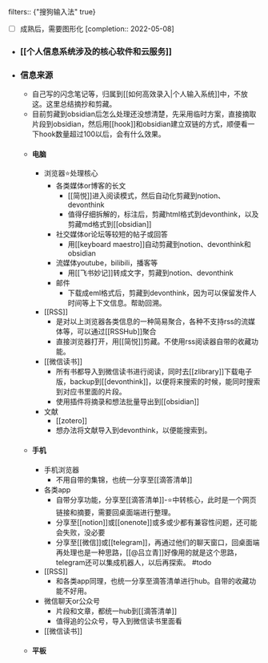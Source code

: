 filters:: {"搜狗输入法" true}


- [ ] 成熟后，需要图形化 [completion:: 2022-05-08]
- ### [[个人信息系统涉及的核心软件和云服务]]
- ### 信息来源
	- 自己写的闪念笔记等，归属到[[如何高效录入|个人输入系统]]中，不放这。这里总结摘抄和剪藏。
	- 目前剪藏到obsidian后怎么处理还没想清楚，先采用临时方案，直接摘取片段到obsidian，然后用[[hook]]和obsidian建立双链的方式，顺便看一下hook数量超过100以后，会有什么效果。
	- #### 电脑
		- 浏览器⭐️处理核心
			- 各类媒体or博客的长文
				- [[简悦]]进入阅读模式，然后自动化剪藏到notion、devonthink
				- 值得仔细拆解的，标注后，剪藏html格式到devonthink，以及剪藏md格式到[[obsidian]]
			- 社交媒体or论坛等较短的帖子或回答
				- 用[[keyboard maestro]]自动剪藏到notion、devonthink和obsidian
			- 流媒体youtube，bilibili，播客等
				- 用[[飞书妙记]]转成文字，剪藏到notion、devonthink
			- 邮件
				- 下载成eml格式后，剪藏到devonthink，因为可以保留发件人时间等上下文信息。帮助回溯。
		- [[RSS]]
			- 是对以上浏览器各类信息的一种简易聚合，各种不支持rss的流媒体等，可以通过[[RSSHub]]聚合
			- 直接浏览器打开，用[[简悦]]剪藏。不使用rss阅读器自带的收藏功能。
		- [[微信读书]]
			- 所有书都导入到微信读书进行阅读，同时去[[zlibrary]]下载电子版，backup到[[devonthink]]，以便将来搜索的时候，能同时搜索到对应书里面的片段。
			- 使用插件将摘录和想法批量导出到[[obsidian]]
		- 文献
			- [[zotero]]
			- 想办法将文献导入到devonthink，以便能搜索到。
	- #### 手机
		- 手机浏览器
			- 不用自带的集锦，也统一分享至[[滴答清单]]
		- 各类app
			- 自带分享功能，分享至[[滴答清单]]-⭐️中转核心，此时是一个网页链接和摘要，需要回桌面端进行整理。
			- 分享至[[notion]]或[[onenote]]或多或少都有兼容性问题，还可能会失败，没必要
			- 分享至[[微信]]或[[telegram]]，再通过他们的聊天窗口，回桌面端再处理也是一种思路，[[@吕立青]]好像用的就是这个思路，telegram还可以集成机器人，以后再探索。 #todo
		- [[RSS]]
			- 和各类app同理，也统一分享至滴答清单进行hub。自带的收藏功能不好用。
		- 微信聊天or公众号
			- 片段和文章，都统一hub到[[滴答清单]]
			- 值得追的公众号，导入到微信读书里面看
		- [[微信读书]]
	- #### 平板